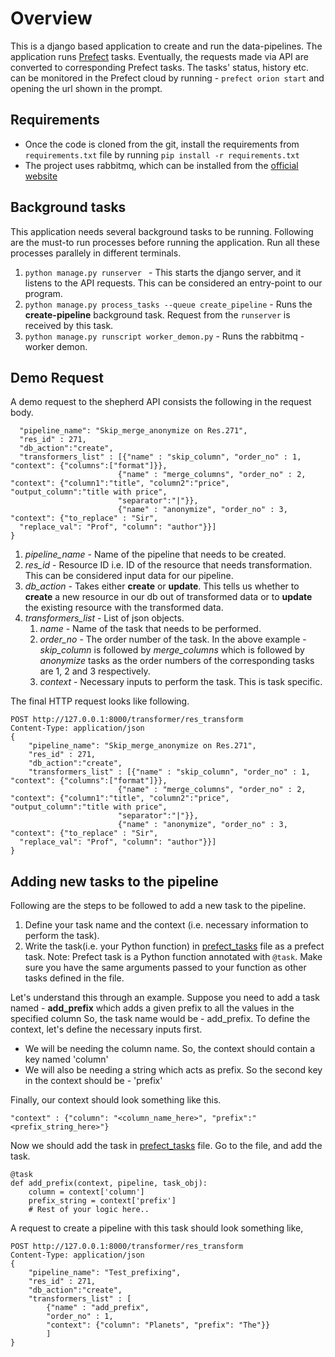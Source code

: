 # Overview
This is a django based application to create and run the data-pipelines. The application runs [Prefect](https://docs.prefect.io/) tasks. Eventually, the requests made via API are converted to corresponding Prefect tasks. The tasks' status, history etc. can be monitored in the Prefect cloud by running - `prefect orion start` and opening the url shown in the prompt. 


## Requirements
- Once the code is cloned from the git, install the requirements from `requirements.txt` file by running `pip install -r requirements.txt`
- The project uses rabbitmq, which can be installed from the [official website](https://www.rabbitmq.com/download.html)

## Background tasks 
This application needs several background tasks to be running. 
Following are the must-to run processes before running the application. Run all these processes parallely in different terminals. 
1. `python manage.py runserver ` - This starts the django server, and it listens to the API requests. This can be considered an entry-point to our program. 
2. `python manage.py process_tasks --queue create_pipeline` - Runs the **create-pipeline** background task. Request from the `runserver` is received by this task. 
3. `python manage.py runscript worker_demon.py` - Runs the rabbitmq - worker demon. 

## Demo Request
A demo request to the shepherd API consists the following in the request body. 

```{
  "pipeline_name": "Skip_merge_anonymize on Res.271",
  "res_id" : 271,
  "db_action":"create",
  "transformers_list" : [{"name" : "skip_column", "order_no" : 1, "context": {"columns":["format"]}},
                        {"name" : "merge_columns", "order_no" : 2, "context": {"column1":"title", "column2":"price", "output_column":"title with price", 
                        "separator":"|"}},
                        {"name" : "anonymize", "order_no" : 3, "context": {"to_replace" : "Sir", 
  "replace_val": "Prof", "column": "author"}}]
}
```
1. _pipeline_name_ - Name of the pipeline that needs to be created.
2. _res_id_ - Resource ID i.e. ID of the resource that needs transformation. This can be considered input data for our pipeline. 
3. _db_action_ - Takes either **create** or **update**. This tells us whether to **create** a new resource in our db out of transformed data or to **update** the existing resource with the transformed data.
4. _transformers_list_ - List of json objects.
   1. _name_ - Name of the task that needs to be performed.
   2. _order_no_ - The order number of the task. In the above example - _skip_column_ is followed by _merge_columns_ which is followed by _anonymize_ tasks as the order numbers of the corresponding tasks are 1, 2 and 3 respectively.
   3. _context_ - Necessary inputs to perform the task. This is task specific. 

The final HTTP request looks like following.
```
POST http://127.0.0.1:8000/transformer/res_transform
Content-Type: application/json
{
    "pipeline_name": "Skip_merge_anonymize on Res.271",
    "res_id" : 271,
    "db_action":"create",
    "transformers_list" : [{"name" : "skip_column", "order_no" : 1, "context": {"columns":["format"]}},
                        {"name" : "merge_columns", "order_no" : 2, "context": {"column1":"title", "column2":"price", "output_column":"title with price", 
                        "separator":"|"}},
                        {"name" : "anonymize", "order_no" : 3, "context": {"to_replace" : "Sir", 
  "replace_val": "Prof", "column": "author"}}]
}
```
## Adding new tasks to the pipeline
Following are the steps to be followed to add a new task to the pipeline. 
1. Define your task name and the context (i.e. necessary information to perform the task).
2. Write the task(i.e. your Python function) in [prefect_tasks](tasks/prefect_tasks.py) file as a prefect task. 
 Note: Prefect task is a Python function annotated with `@task`. Make sure you have the same arguments passed to your function as other tasks defined in the file.

Let's understand this through an example. Suppose you need to add a task named - **add_prefix** which adds a given prefix to all the values in the specified column
So, the task name would be - add_prefix. To define the context, let's define the necessary inputs first. 
- We will be needing the column name. So, the context should contain a key named 'column'
- We will also be needing a string which acts as prefix. So the second key in the context should be - 'prefix'

Finally, our context should look something like this. 

`"context" : {"column": "<column_name_here>", "prefix":"<prefix_string_here>"}`

Now we should add the task in [prefect_tasks](tasks/prefect_tasks.py) file. Go to the file, and add the task.
```
@task
def add_prefix(context, pipeline, task_obj):
    column = context['column']
    prefix_string = context['prefix']
    # Rest of your logic here..
```
A request to create a pipeline with this task should look something like,
```
POST http://127.0.0.1:8000/transformer/res_transform
Content-Type: application/json
{
    "pipeline_name": "Test_prefixing",
    "res_id" : 271,
    "db_action":"create",
    "transformers_list" : [
        {"name" : "add_prefix", 
        "order_no" : 1, 
        "context": {"column": "Planets", "prefix": "The"}}
        ]
}
```
